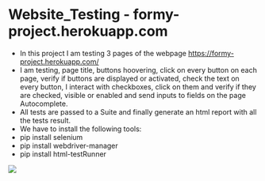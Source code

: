 # Website_Testing - formy-project.herokuapp.com 
- In this project I am testing 3 pages of the webpage https://formy-project.herokuapp.com/
- I am testing, page title, buttons hoovering, click on every button on each page, verify if buttons are displayed or activated, check the text on every button, I interact with checkboxes, click on them and verify if they are checked, visible or enabled and send inputs to fields on the page Autocomplete.
- All tests are passed to a Suite and finally generate an html report with all the tests result.
- We have to install the following tools:
- pip install selenium
- pip install webdriver-manager 
- pip install html-testRunner


[![](https://img-c.udemycdn.com/course/750x422/625774_d46c_5.jpg)](https://youtu.be/oeOmknvCeqM)
